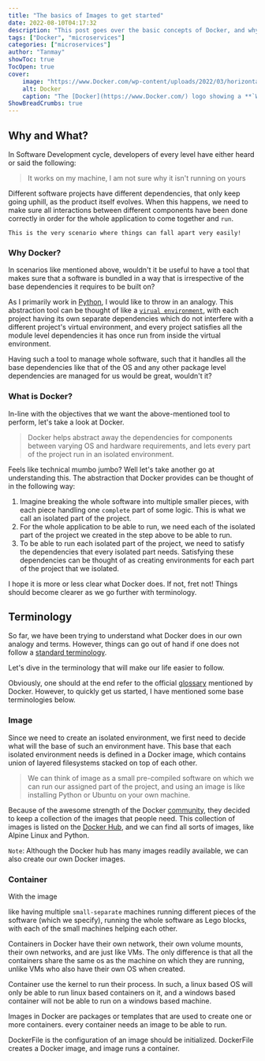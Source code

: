 ```yaml
---
title: "The basics of Images to get started"
date: 2022-08-10T04:17:32
description: "This post goes over the basic concepts of Docker, and why we might want to use it for our software!"
tags: ["Docker", "microservices"]
categories: ["microservices"]
author: "Tanmay"
showToc: true
TocOpen: true
cover:
    image: "https://www.Docker.com/wp-content/uploads/2022/03/horizontal-logo-monochromatic-white.png"
    alt: Docker
    caption: "The [Docker](https://www.Docker.com/) logo showing a **`Whale`** as a Docker to dock containers for us"
ShowBreadCrumbs: true
---
```

 ## Why and What?
In Software Development cycle, developers of every level have either heard or said the following:
> It works on my machine, I am not sure why it isn't running on yours

Different software projects have different dependencies, that only keep going uphill, as the product itself evolves.
When this happens, we need to make sure all interactions between different components have been done correctly in 
order for the whole application to come together and `run`.

`This is the very scenario where things can fall apart very easily!`

### Why Docker?

In scenarios like mentioned above, wouldn't it be useful to have a tool that makes sure that a software is bundled 
in a way that is irrespective of the base dependencies it requires to be built on?

As I primarily work in [Python](https://www.python.org/), I would like to throw in an analogy. This abstraction tool 
can be thought of like a [`virual environment`](https://github.com/pyenv/pyenv-virtualenv), with each project having 
its own separate dependencies which do not interfere with a different project's virtual environment, and every project
satisfies all the module level dependencies it has once run from inside the virtual environment.

Having such a tool to manage whole software, such that it handles all the base dependencies like that of the OS and any 
other package level dependencies are managed for us would be great, wouldn't it?

### What is Docker?

In-line with the objectives that we want the above-mentioned tool to perform, let's take a look at Docker. 
>Docker helps abstract away the dependencies for components between varying OS and hardware requirements, and lets
every part of the project run in an isolated environment.

Feels like technical mumbo jumbo? Well let's take another go at understanding this. The abstraction that Docker provides
can be thought of in the following way:

1) Imagine breaking the whole software into multiple smaller pieces, with each piece handling one `complete` part of 
some logic. This is what we call an isolated part of the project.
2) For the whole application to be able to run, we need each of the isolated part of the project we created in the step 
above to be able to run. 
3) To be able to run each isolated part of the project, we need to satisfy the dependencies that every isolated part 
needs. Satisfying these dependencies can be thought of as creating environments for each part of the project that we
isolated.

I hope it is more or less clear what Docker does. If not, fret not! Things should become clearer as we go further with
terminology.

## Terminology

So far, we have been trying to understand what Docker does in our own analogy and terms. However, things can go out of 
hand if one does not follow a [standard terminology](http://www.computing.surrey.ac.uk/ai/pointer/report/section1.html).

Let's dive in the terminology that will make our life easier to follow.

Obviously, one should at the end refer to the official [glossary](https://docs.Docker.com/glossary/#image) mentioned by 
Docker. However, to quickly get us started, I have mentioned some base terminologies below. 

### Image

Since we need to create an isolated environment, we first need to decide what will the base of such an environment have. 
This base that each isolated environment needs is defined in a Docker image, which contains union of layered filesystems
stacked on top of each other. 

>We can think of image as a small pre-compiled software on which we can run our assigned part of the project, 
> and using an image is like installing Python or Ubuntu on your own machine.

Because of the awesome strength of the Docker [community](https://www.docker.com/community/), they decided to keep a 
collection of the images that people need. This collection of images is listed on the 
[Docker Hub](https://hub.docker.com/), and we can find all sorts of images, like Alpine Linux and Python.

`Note`: Although the Docker hub has many images readily available, we can also create our own Docker images.

### Container

With the image


like having multiple `small-separate` machines running different pieces of the software (which we 
specify), running the whole software as Lego blocks, with each of the small machines helping each other. 



Containers in Docker have their own network, their own volume mounts, their own networks, and are just like VMs. The
only difference is that all the containers share the same os as the machine on which they are running, unlike VMs who
also have their own OS when created.

Container use the kernel to run their process. In such, a linux based OS will only be able to run linux based containers
on it, and a windows based container will not be able to run on a windows based machine.

Images in Docker are packages or templates that are used to create one or more containers. every container needs an
image to be able to run.

DockerFile is the configuration of an image should be initialized. DockerFile creates a Docker image, and image runs
a container.
